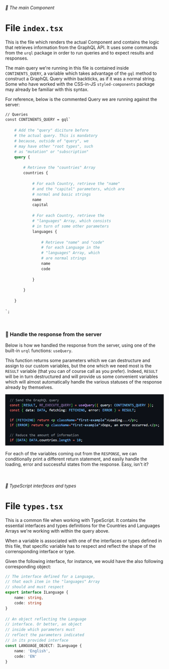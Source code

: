 ###### 📂 The main Component

# File `index.tsx`

This is the file which renders the actual Component and contains the logic that retrieves information from the GraphQL API. It uses some commands from the `urql` package in order to run queries and to expect results and responses.

The main query we're running in this file is contained inside `CONTINENTS_QUERY`, a variable which takes advantage of the `gql` method to construct a GraphQL Query within backticks, as if it was a normal string. Some who have worked with the CSS-in-JS `styled-components` package may already be familiar with this syntax.

For reference, below is the commented Query we are running against the server:

```graphql
// Queries
const CONTINENTS_QUERY = gql`

    # Add the "query" diciture before
    # the actual query. This is mandatory
    # because, outside of "query", we
    # may have other "root types", such
    # as "mutation" or "subscription"
	query {

		# Retrieve the "countries" Array
		countries {

			# For each Country, retrieve the "name"
            # and the "capital" parameters, which are
            # normal and basic strings
			name
			capital

			# For each Country, retrieve the
            # "languages" Array, which consists
            # in turn of some other parameters
			languages {
			
				# Retrieve "name" and "code"
                # for each Language in the
                # "languages" Array, which
                # are normal strings
				name
				code
				
			}

		}

	}

`;
```

<br />

### 🤞 Handle the response from the server

Below is how we handled the response from the server, using one of the built-in `urql` functions: `useQuery`.

This function returns some parameters which we can destructure and assign to our custom variables, but the one which we need most is the `RESULT` variable (that you can of course call as you prefer). Indeed, `RESULT` will be in turn destructured and will provide us some convenient variables which will almost automatically handle the various statuses of the response already by themselves.

![Handle the response from the server](../../public/first-example/handle-response.png)

For each of the variables coming out from the `RESPONSE`, we can conditionally print a different return statement, and easily handle the loading, error and successful states from the response. Easy, isn't it?

<br />

###### 📂 TypeScript interfaces and types

# File `types.tsx`

This is a common file when working with TypeScript. It contains the essential interfaces and types definitions for the Countries and Languages Arrays we're working with within the query above.

When a variable is associated with one of the interfaces or types defined in this file, that specific variable has to respect and reflect the shape of the corrensponding interface or type.

Given the following interface, for instance, we would have the also following corresponding object:

```typescript
// The interface defined for a Language,
// that each item in the "languages" Array
// should and must respect
export interface ILanguage {
    name: string,
    code: string
}

// An object reflecting the Language
// interface. Or better, an object
// inside which parameters must
// reflect the parameters indicated
// in its provided interface
const LANGUAGE_OBJECT: ILanguage {
    name: 'English',
    code: 'EN'
}
```